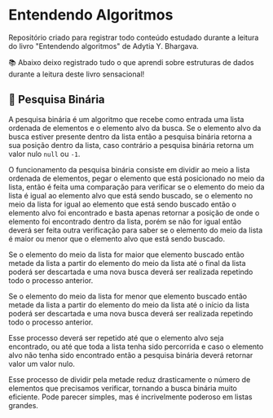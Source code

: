 # Entendendo Algoritmos
Repositório criado para registrar todo conteúdo estudado durante a leitura do livro "Entendendo algoritmos" de Adytia Y. Bhargava.

📚 Abaixo deixo registrado tudo o que aprendi sobre estruturas de dados durante a leitura deste livro sensacional! 

## 🧐 Pesquisa Binária
A pesquisa binária é um algoritmo que recebe como entrada uma lista ordenada de elementos e o elemento alvo da busca. Se o elemento alvo da busca estiver presente dentro da lista então a pesquisa binária retorna a sua posição dentro da lista, caso contrário a pesquisa binária retorna um valor nulo `null` ou `-1`. 

O funcionamento da pesquisa binária consiste em dividir ao meio a lista ordenada de elementos, pegar o elemento que está posicionado no meio da lista, então é feita uma comparação para verificar se o elemento do meio da lista é igual ao elemento alvo que está sendo buscado, se o elemento no meio da lista for igual ao elemento que está sendo buscado então o elemento alvo foi encontrado e basta apenas retornar a posição de onde o elemento foi encontrado dentro da lista, porém se não for igual então deverá ser feita outra verificação para saber se o elemento do meio da lista é maior ou menor que o elemento alvo que está sendo buscado.

Se o elemento do meio da lista for maior que elemento buscado então metade da lista a partir do elemento do meio da lista até o final da lista poderá ser descartada e uma nova busca deverá ser realizada repetindo todo o processo anterior.

Se o elemento do meio da lista for menor que elemento buscado então metade da lista a partir do elemento do meio da lista até o início da lista poderá ser descartada e uma nova busca deverá ser realizada repetindo todo o processo anterior.

Esse processo deverá ser repetido até que o elemento alvo seja encontrado, ou até que toda a lista tenha sido percorrida e caso o elemento alvo não tenha sido encontrado então a pesquisa binária deverá retornar valor um valor nulo.

Esse processo de dividir pela metade reduz drasticamente o número de elementos que precisamos verificar, tornando a busca binária muito eficiente. Pode parecer simples, mas é incrivelmente poderoso em listas grandes.

